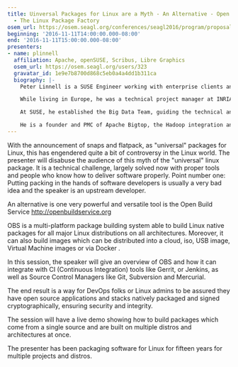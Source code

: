 ```yaml
---
title: Uinversal Packages for Linux are a Myth - An Alternative - Open Build Server
  - The Linux Package Factory
osem_url: https://osem.seagl.org/conferences/seagl2016/program/proposals/128
beginning: '2016-11-11T14:00:00.000-08:00'
end: '2016-11-11T15:00:00.000-08:00'
presenters:
- name: plinnell
  affiliation: Apache, openSUSE, Scribus, Libre Graphics
  osem_url: https://osem.seagl.org/users/323
  gravatar_id: 1e9e7b8700d868c5eb0a4a4dd1b311ca
  biography: |-
    Peter Linnell is a SUSE Engineer working with enterprise clients and channel partners in North America. He has fifteen years of experience in open source projects, as a founder of and project leader of Scribus, as well founding and PMC member of Apache Bigtop, one the Apache Foundation's five most active projects. Before joining SUSE, he worked at Cloudera - the leading Hadoop Big Data startup in Silicon Valley.

    While living in Europe, he was a technical project manager at INRIA, one of the world's leading High Performance Computer research institutes leading an EU funded multi-national project with nineteen academic and enterprise partners.

    At SUSE, he established the Big Data Team, guiding the technical and strategy direction on BI/Big Data at SUSE.

    He is a founder and PMC of Apache Bigtop, the Hadoop integration and packaging project.
---
```


With the announcement of snaps and flatpack, as "universal" packages for Linux, this has engendered quite a bit of controversy in the Linux world.  The presenter will disabuse the audience of this myth of the "universal" linux package. It is a technical challenge, largely solved now with proper tools and people who know how to deliver software properly.  Point number one: Putting packing in the hands of software developers is usually a very bad idea and the speaker is an upstream developer.

An alternative is one very powerful and versatile tool is the Open Build Service http://openbuildservice.org

OBS is a multi-platform package building system able to build Linux native packages for all major Linux distributions on all architectures.  Moreover, it can also build images which can be distributed into a cloud, iso, USB image, Virtual Machine images or via Docker .

In this session, the speaker will give an overview of OBS and how it can integrate with CI (Continuous Integration) tools like Gerrit, or Jenkins, as well as Source Control Managers like Git, Subversion and Mercurial.

The end result is a way for DevOps folks or Linux admins to be assured they have open source applications and stacks natively packaged and signed cryptographically, ensuring security and integrity.

The session will have a live demo showing how to build packages which come from a single source and are built on multiple distros and architectures at once.

The presenter has been packaging software for Linux for fifteen years for multiple projects and distros.
